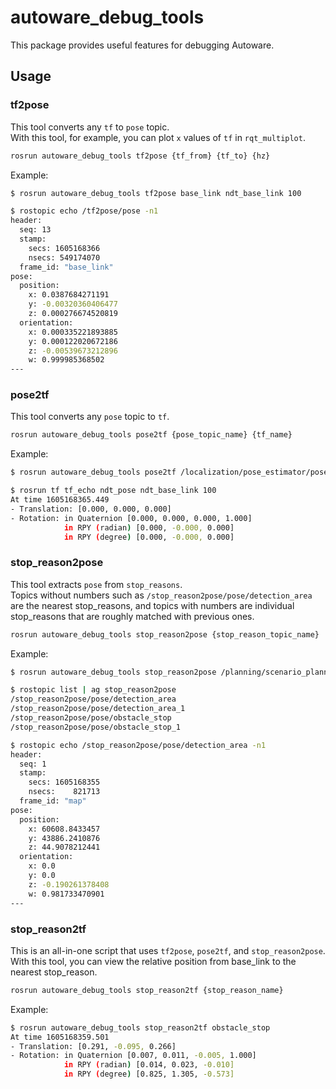 # autoware_debug_tools

This package provides useful features for debugging Autoware.

## Usage

### tf2pose

This tool converts any `tf` to `pose` topic.  
With this tool, for example, you can plot `x` values of `tf` in `rqt_multiplot`.

```sh
rosrun autoware_debug_tools tf2pose {tf_from} {tf_to} {hz}
```

Example:

```sh
$ rosrun autoware_debug_tools tf2pose base_link ndt_base_link 100

$ rostopic echo /tf2pose/pose -n1
header:
  seq: 13
  stamp:
    secs: 1605168366
    nsecs: 549174070
  frame_id: "base_link"
pose:
  position:
    x: 0.0387684271191
    y: -0.00320360406477
    z: 0.000276674520819
  orientation:
    x: 0.000335221893885
    y: 0.000122020672186
    z: -0.00539673212896
    w: 0.999985368502
---
```

### pose2tf

This tool converts any `pose` topic to `tf`.

```sh
rosrun autoware_debug_tools pose2tf {pose_topic_name} {tf_name}
```

Example:

```sh
$ rosrun autoware_debug_tools pose2tf /localization/pose_estimator/pose ndt_pose

$ rosrun tf tf_echo ndt_pose ndt_base_link 100
At time 1605168365.449
- Translation: [0.000, 0.000, 0.000]
- Rotation: in Quaternion [0.000, 0.000, 0.000, 1.000]
            in RPY (radian) [0.000, -0.000, 0.000]
            in RPY (degree) [0.000, -0.000, 0.000]
```

### stop_reason2pose

This tool extracts `pose` from `stop_reasons`.  
Topics without numbers such as `/stop_reason2pose/pose/detection_area` are the nearest stop_reasons, and topics with numbers are individual stop_reasons that are roughly matched with previous ones.

```sh
rosrun autoware_debug_tools stop_reason2pose {stop_reason_topic_name}
```

Example:

```sh
$ rosrun autoware_debug_tools stop_reason2pose /planning/scenario_planning/status/stop_reasons

$ rostopic list | ag stop_reason2pose
/stop_reason2pose/pose/detection_area
/stop_reason2pose/pose/detection_area_1
/stop_reason2pose/pose/obstacle_stop
/stop_reason2pose/pose/obstacle_stop_1

$ rostopic echo /stop_reason2pose/pose/detection_area -n1
header:
  seq: 1
  stamp:
    secs: 1605168355
    nsecs:    821713
  frame_id: "map"
pose:
  position:
    x: 60608.8433457
    y: 43886.2410876
    z: 44.9078212441
  orientation:
    x: 0.0
    y: 0.0
    z: -0.190261378408
    w: 0.981733470901
---
```

### stop_reason2tf

This is an all-in-one script that uses `tf2pose`, `pose2tf`, and `stop_reason2pose`.  
With this tool, you can view the relative position from base_link to the nearest stop_reason.

```sh
rosrun autoware_debug_tools stop_reason2tf {stop_reason_name}
```

Example:

```sh
$ rosrun autoware_debug_tools stop_reason2tf obstacle_stop
At time 1605168359.501
- Translation: [0.291, -0.095, 0.266]
- Rotation: in Quaternion [0.007, 0.011, -0.005, 1.000]
            in RPY (radian) [0.014, 0.023, -0.010]
            in RPY (degree) [0.825, 1.305, -0.573]
```
